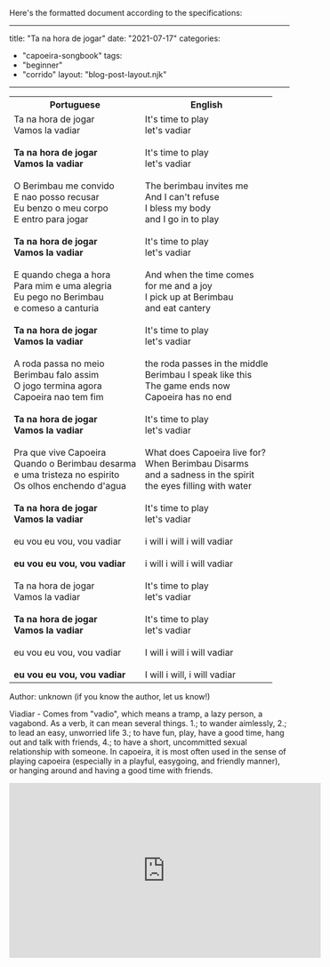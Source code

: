 Here's the formatted document according to the specifications:

---
title: "Ta na hora de jogar"
date: "2021-07-17"
categories: 
  - "capoeira-songbook"
tags: 
  - "beginner"
  - "corrido"
layout: "blog-post-layout.njk"
---

<table class="capoeira-table">
    <tr class="header-row">
        <th>Portuguese</th>
        <th>English</th>
    </tr>
    <tr>
        <td>
            Ta na hora de jogar<br>
            Vamos la vadiar<br>
            <br>
            <strong>Ta na hora de jogar<br>
            Vamos la vadiar</strong><br>
            <br>
            O Berimbau me convido<br>
            E nao posso recusar<br>
            Eu benzo o meu corpo<br>
            E entro para jogar<br>
            <br>
            <strong>Ta na hora de jogar<br>
            Vamos la vadiar</strong><br>
            <br>
            E quando chega a hora<br>
            Para mim e uma alegria<br>
            Eu pego no Berimbau<br>
            e comeso a canturia<br>
            <br>
            <strong>Ta na hora de jogar<br>
            Vamos la vadiar</strong><br>
            <br>
            A roda passa no meio<br>
            Berimbau falo assim<br>
            O jogo termina agora<br>
            Capoeira nao tem fim<br>
            <br>
            <strong>Ta na hora de jogar<br>
            Vamos la vadiar</strong><br>
            <br>
            Pra que vive Capoeira<br>
            Quando o Berimbau desarma<br>
            e uma tristeza no espirito<br>
            Os olhos enchendo d'agua<br>
            <br>
            <strong>Ta na hora de jogar<br>
            Vamos la vadiar</strong><br>
            <br>
            eu vou eu vou, vou vadiar<br>
            <br>
            <strong>eu vou eu vou, vou vadiar</strong><br>
            <br>
            Ta na hora de jogar<br>
            Vamos la vadiar<br>
            <br>
            <strong>Ta na hora de jogar<br>
            Vamos la vadiar</strong><br>
            <br>
            eu vou eu vou, vou vadiar<br>
            <br>
            <strong>eu vou eu vou, vou vadiar</strong>
        </td>
        <td>
            It's time to play<br>
            let's vadiar<br>
            <br>
            It's time to play<br>
            let's vadiar<br>
            <br>
            The berimbau invites me<br>
            And I can't refuse<br>
            I bless my body<br>
            and I go in to play<br>
            <br>
            It's time to play<br>
            let's vadiar<br>
            <br>
            And when the time comes<br>
            for me and a joy<br>
            I pick up at Berimbau<br>
            and eat cantery<br>
            <br>
            It's time to play<br>
            let's vadiar<br>
            <br>
            the roda passes in the middle<br>
            Berimbau I speak like this<br>
            The game ends now<br>
            Capoeira has no end<br>
            <br>
            It's time to play<br>
            let's vadiar<br>
            <br>
            What does Capoeira live for?<br>
            When Berimbau Disarms<br>
            and a sadness in the spirit<br>
            the eyes filling with water<br>
            <br>
            It's time to play<br>
            let's vadiar<br>
            <br>
            i will i will i will vadiar<br>
            <br>
            i will i will i will vadiar<br>
            <br>
            It's time to play<br>
            let's vadiar<br>
            <br>
            It's time to play<br>
            let's vadiar<br>
            <br>
            I will i will i will vadiar<br>
            <br>
            I will i will, i will vadiar
        </td>
    </tr>
</table>

<figcaption>

Author: unknown (if you know the author, let us know!)

</figcaption>

Viadiar - Comes from "vadio", which means a tramp, a lazy person, a vagabond. As a verb, it can mean several things. 1.; to wander aimlessly, 2.; to lead an easy, unworried life 3.; to have fun, play, have a good time, hang out and talk with friends, 4.; to have a short, uncommitted sexual relationship with someone. In capoeira, it is most often used in the sense of playing capoeira (especially in a playful, easygoing, and friendly manner), or hanging around and having a good time with friends.

<iframe width="560" height="315" src="https://www.youtube.com/embed/vY1Dgtl_-4Q" title="YouTube video player" frameborder="0" allow="accelerometer; autoplay; clipboard-write; encrypted-media; gyroscope; picture-in-picture" allowfullscreen></iframe>